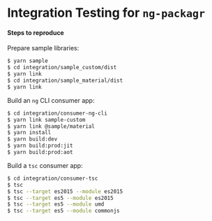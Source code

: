 Integration Testing for `ng-packagr`
====================================



#### Steps to reproduce

Prepare sample libraries:

```bash
$ yarn sample
$ cd integration/sample_custom/dist
$ yarn link
$ cd integration/sample_material/dist
$ yarn link
```

Build an `ng` CLI consumer app:

```bash
$ cd integration/consumer-ng-cli
$ yarn link sample-custom
$ yarn link @sample/material
$ yarn install
$ yarn build:dev
$ yarn build:prod:jit
$ yarn build:prod:aot
```

Build a `tsc` consumer app:

```bash
$ cd integration/consumer-tsc
$ tsc
$ tsc --target es2015 --module es2015
$ tsc --target es5 --module es2015
$ tsc --target es5 --module umd
$ tsc --target es5 --module commonjs
```
